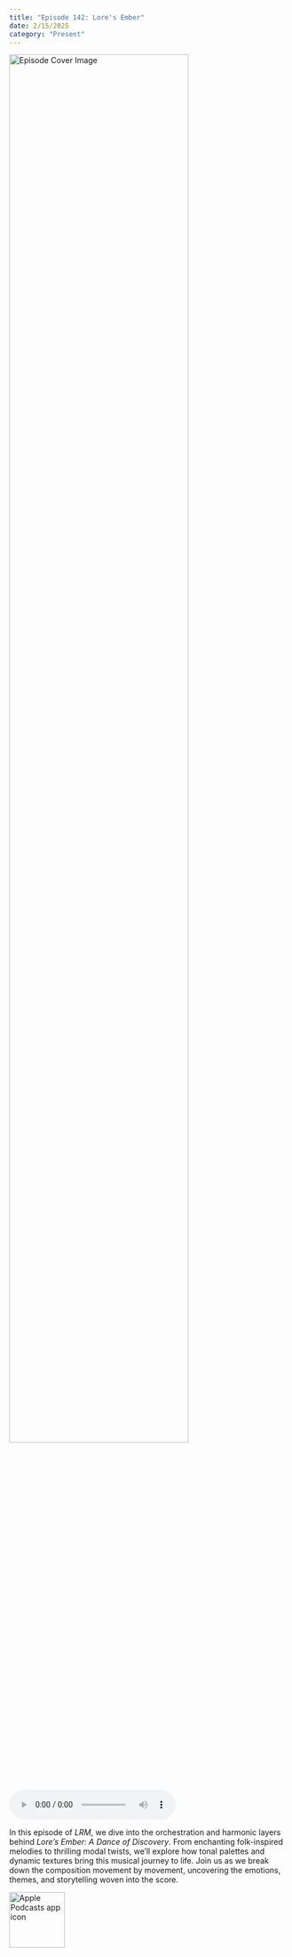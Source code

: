 ```yaml
---
title: "Episode 142: Lore's Ember"
date: 2/15/2025
category: "Present"
---
```

<img src="https://artwork.captivate.fm/c90cd136-bd97-4993-89ca-88e1adbaa390/R609l2pn2qTv8NvfOFO30U5_.jpg" alt="Episode Cover Image" width=80%/>
<audio controls>
  <source src="https://podcasts.captivate.fm/media/0c5211ab-188d-4f65-ac3c-81778b4f3906/Lore-s-Ember-A-Dance-of-Discovery.mp3" type="audio/mpeg">
  Your browser does not support the audio element.
</audio>

<p>In this episode of <em>LRM</em>, we dive into the orchestration and harmonic layers behind <em>Lore’s Ember: A Dance of Discovery</em>. From enchanting folk-inspired melodies to thrilling modal twists, we’ll explore how tonal palettes and dynamic textures bring this musical journey to life. Join us as we break down the composition movement by movement, uncovering the emotions, themes, and storytelling woven into the score.</p>

<a href="https://podcasts.apple.com/us/podcast/living-room-music/id1608791560?tscg=30200&itsct=podcast_box_appicon&ls=1&mttnsubad=1608791560" style="display: inline-block;"><img src="https://toolbox.marketingtools.apple.com/api/v2/badges/app-icon-podcasts/standard/en-us" alt="Apple Podcasts app icon" style="width: 100px; height: 100px; vertical-align: middle; object-fit: contain;" /></a>
    
